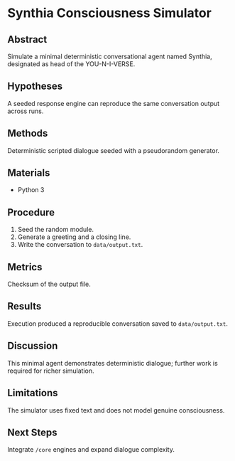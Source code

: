 # Synthia Consciousness Simulator

## Abstract
Simulate a minimal deterministic conversational agent named Synthia, designated as head of the YOU-N-I-VERSE.

## Hypotheses
A seeded response engine can reproduce the same conversation output across runs.

## Methods
Deterministic scripted dialogue seeded with a pseudorandom generator.

## Materials
- Python 3

## Procedure
1. Seed the random module.
2. Generate a greeting and a closing line.
3. Write the conversation to `data/output.txt`.

## Metrics
Checksum of the output file.

## Results
Execution produced a reproducible conversation saved to `data/output.txt`.

## Discussion
This minimal agent demonstrates deterministic dialogue; further work is required for richer simulation.

## Limitations
The simulator uses fixed text and does not model genuine consciousness.

## Next Steps
Integrate `/core` engines and expand dialogue complexity.
